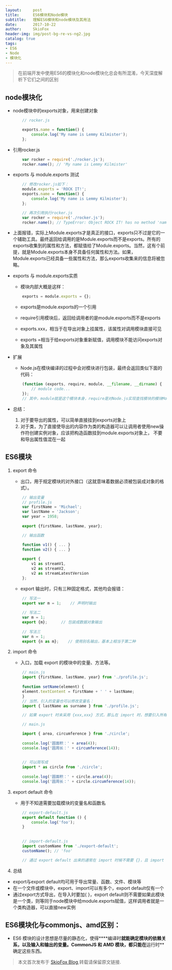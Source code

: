 ```yaml
---
layout:     post
title:      ES6模块和Node模块
subtitle:   理解ES6模块和node模块及其用法
date:       2017-10-22
author:     SkioFox
header-img: img/post-bg-re-vs-ng2.jpg
catalog: true
tags:
- ES6
- Node
- 模块化
---
```


>在前端开发中使用ES6的模块化和node模块化总会有所混淆，今天深度解析下它们之间的区别

## node模块化

- node模块中的exports对象，用来创建对象

    ```js
        // rocker.js

        exports.name = function() {
            console.log('My name is Lemmy Kilmister');
        };

    ```
- 引用rocker.js

    ```js
        var rocker = require('./rocker.js');
        rocker.name(); // 'My name is Lemmy Kilmister'
    ```
- exports 与 module.exports 测试

    ```js
        // 修改rocker.js如下：
        module.exports = 'ROCK IT!';
        exports.name = function() {
            console.log('My name is Lemmy Kilmister');
        };
    ```
    
    ```js
        // 再次引用执行rocker.js
        var rocker = require('./rocker.js');
        rocker.name(); // TypeError: Object ROCK IT! has no method 'name'
    ```
- 上面报错，实际上Module.exports才是真正的接口，exports只不过是它的一个辅助工具。最终返回给调用的是Module.exports而不是exports。所有的exports收集到的属性和方法，都赋值给了Module.exports。当然，这有个前提，就是Module.exports本身不具备任何属性和方法。如果，Module.exports已经具备一些属性和方法，那么exports收集来的信息将被忽略。

- exports 与 module.exports实质

   - 模块内部大概是这样：

    ```js
        exports = module.exports = {};  
    ```

   - exports是module.exports的一个引用
    
   - require引用模块后，返回给调用者的是module.exports而不是exports

   - exports.xxx，相当于在导出对象上挂属性，该属性对调用模块直接可见

   - exports =相当于给exports对象重新赋值，调用模块不能访问exports对象及其属性

- 扩展

    - Node.js在模块编译的过程中会对模块进行包装，最终会返回类似下面的代码：

    ```js
        (function (exports, require, module, __filename, __dirname) {
            // module code...
        });
        // 其中，module就是这个模块本身，require是对Node.js实现查找模块的模块Module._load实例的引用，__filename和__dirname是Node.js在查找该模块后找到的模块名称和模块绝对路径，这就是官方API里头这两个全局变量的来历。

    ```
- 总结：

    1. 对于要导出的属性，可以简单直接挂到exports对象上
    2. 对于类，为了直接使导出的内容作为类的构造器可以让调用者使用new操作符创建实例对象，应该把构造函数挂到module.exports对象上，   不要和导出属性值混在一起

## ES6模块

1. export 命令

    - 出口，用于规定模块的对外接口（这就意味着数据必须被包装成对象的格式）。
    
    ```js
        // 输出变量
        // profile.js
        var firstName = 'Michael';
        var lastName = 'Jackson';
        var year = 1958;
        
        export {firstName, lastName, year};

        // 输出函数

        function v1() { ... }
        function v2() { ... }
        
        export {
            v1 as streamV1,
            v2 as streamV2,
            v2 as streamLatestVersion
        };
    ```
    - export 输出时，只有三种固定格式，其他均会报错：

    ```js
        // 写法一
        export var m = 1;    // 声明时输出
        
        // 写法二
        var m = 1;
        export {m};      // 包装成数据对象输出
        
        // 写法三
        var n = 1;
        export {n as m};    // 使用别名输出，基本上相当于第二种
    ```
2. import 命令

    - 入口，加载 export 的模块中的变量、方法等。

    ```js
        // main.js
        import {firstName, lastName, year} from './profile.js';
        
        function setName(element) {
        element.textContent = firstName + ' ' + lastName;
        }
        // 当然，引入的变量也可以修改变量名：
        import { lastName as surname } from './profile.js';

        // 如果 export 时未采用 {xxx,xxx} 方式，那么在 import 时，想要引入所有值，可以使用 * 来代替：

        // main.js
    
        import { area, circumference } from './circle';
        
        console.log('圆面积：' + area(4));
        console.log('圆周长：' + circumference(14));
        
        
        // 可以简写成
        import * as circle from './circle';
        
        console.log('圆面积：' + circle.area(4));
        console.log('圆周长：' + circle.circumference(14));

    ```
3. export default 命令

    - 用于不知道需要加载模块的变量名和函数名

    ```js
        // export-default.js
        export default function () {
            console.log('foo');
        }
        
        
        // import-default.js
        import customName from './export-default';
        customName(); // 'foo'

        // 通过 export default 出来的通常在 import 时候不需要 {}，且 import 时可以任意命名。
    ```
4. 总结

- export与export default均可用于导出常量、函数、文件、模块等
- 在一个文件或模块中，export、import可以有多个，export default仅有一个
- 通过export方式导出，在导入时要加{ }，export default则不需要如果此模块是一个类，则等同于node模块中给module.exports赋值，这样调用者就是一个类构造器，可以直接new实例

## ES6模块化与commonjs、amd区别：

- ES6 模块的设计思想是尽量的静态化，使得****编译时**就能确定模块的依赖关系，以及输入和输出的变量。CommonJS 和 AMD 模块，都只能在**运行时**确定这些东西。

> 本文首次发布于 [SkioFox Blog](http://blog.skiofox.top),转载请保留原文链接.